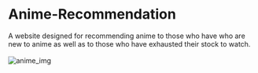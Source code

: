 # Anime-Recommendation
A website designed for recommending anime to those who have who are new to anime as well as to those who have exhausted their stock to watch.
<br>
<br>
<img src="C:\Users\encar\Downloads\site-1.png" alt="anime_img">
<br>
<br>
